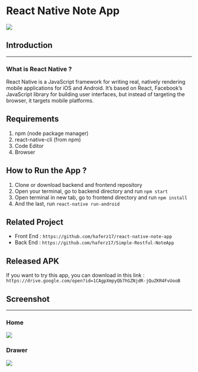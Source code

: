# React Native Note App

![](https://www.inovex.de/blog/wp-content/uploads/2018/03/react-native.png)

## Introduction
____
### What is React Native ?

React Native is a JavaScript framework for writing real, natively rendering mobile applications for iOS and Android. It’s based on React, Facebook’s JavaScript library for building user interfaces, but instead of targeting the browser, it targets mobile platforms.

## Requirements
1. npm (node package manager)
2. react-native-cli (from npm)
3. Code Editor
4. Browser

## How to Run the App ?
1. Clone or download backend and frontend repository
2. Open your terminal, go to backend directory and run `npm start`
3. Open terminal in new tab, go to frontend directory and run `npm install`
4. And the last, run `react-native run-android`

## Related Project
- Front End : `https://github.com/haferz17/react-native-note-app`
- Back End : `https://github.com/haferz17/Simple-Restful-NoteApp`

## Released APK
If you want to try this app, you can download in this link : `https://drive.google.com/open?id=1CAgpXmpyQb7hGZNjdR-jQuZKR4FvUooB`
## Screenshot
____
### Home
![](https://i.imgur.com/DnIYJsF.png)

### Drawer
![](https://imgur.com/GDLi4QL.png)

